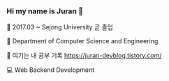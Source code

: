 ### Hi my name is Juran 👋


🏫 2017.03 ~ Sejong University 곧 졸업

📖 Department of Computer Science and Engineering

📌 여기는 내 공부 기록 https://juran-devblog.tistory.com/

💻 Web Backend Development


<!--
**ijo0r98/ijo0r98** is a ✨ _special_ ✨ repository because its `README.md` (this file) appears on your GitHub profile.

Here are some ideas to get you started:

- 🔭 I’m currently working on ...
- 🌱 I’m currently learning ...
- 👯 I’m looking to collaborate on ...
- 🤔 I’m looking for help with ...
- 💬 Ask me about ...
- 📫 How to reach me: ...
- 😄 Pronouns: ...
- ⚡ Fun fact: ...
-->
